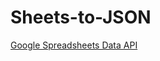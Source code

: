 # Sheets-to-JSON

[Google Spreadsheets Data API](https://developers.google.com/gdata/samples/spreadsheet_sample)